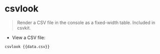 # csvlook

> Render a CSV file in the console as a fixed-width table.
> Included in csvkit.

- View a CSV file:

`csvlook {{data.csv}}`
